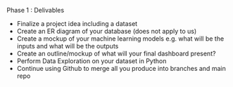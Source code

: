 Phase 1 : Delivables

- Finalize a project idea including a dataset
- Create an ER diagram of your database (does not apply to us)
- Create a mockup of your machine learning models e.g. what will be the inputs and what will be the outputs
- Create an outline/mockup of what will your final dashboard present?
- Perform Data Exploration on your dataset in Python
- Continue using Github to merge all you produce into branches and main repo